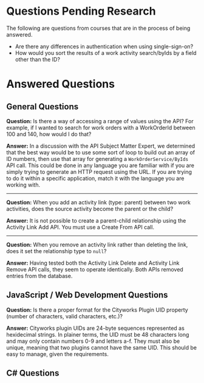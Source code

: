# Questions Pending Research
The following are questions from courses that are in the process of being answered.
* Are there any differences in authentication when using single-sign-on?
* How would you sort the results of a work activity search/byIds by a field other than the ID?


# Answered Questions
## General Questions

**Question:** Is there a way of accessing a range of values using the API? For example, if I wanted to search for work orders with a WorkOrderId between 100 and 140, how would I do that?

**Answer:** In a discussion with the API Subject Matter Expert, we determined that the best way would be to use some sort of loop to build out an array of ID numbers, then use that array for generating a `WorkOrderService/ByIds` API call. This could be done in any language you are familiar with if you are simply trying to generate an HTTP request using the URL. If you are trying to do it within a specific application, match it with the language you are working with.

---

**Question:** When you add an activity link (type: parent) between two work activities, does the source activity become the parent or the child?

**Answer:** It is not possible to create a parent-child relationship using the Activity Link Add API. You must use a Create From API call.

---

**Question:** When you remove an activity link rather than deleting the link, does it set the relationship type to `null`?

**Answer:** Having tested both the Activity Link Delete and Activity Link Remove API calls, they seem to operate identically. Both APIs removed entries from the database.

## JavaScript / Web Development Questions
**Question:** Is there a proper format for the Cityworks Plugin UID property (number of characters, valid characters, etc.)?

**Answer:** Cityworks plugin UIDs are 24-byte sequences represented as hexidecimal strings. In plainer terms, the UID must be 48 characters long and may only contain numbers 0-9 and letters a-f. They must also be unique, meaning that two plugins cannot have the same UID. This should be easy to manage, given the requirements.


## C# Questions

